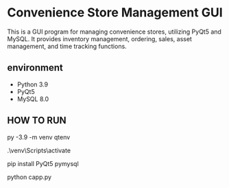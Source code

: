 # Convenience Store Management GUI

This is a GUI program for managing convenience stores, utilizing PyQt5 and MySQL. It provides inventory management, ordering, sales, asset management, and time tracking functions.

## environment

- Python 3.9 
- PyQt5
- MySQL 8.0 

##  HOW TO RUN
py -3.9 -m venv qtenv

.\venv\Scripts\activate

pip install PyQt5 pymysql

python capp.py
